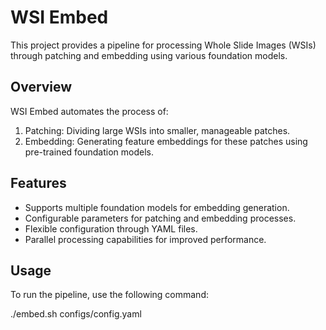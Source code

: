 # WSI Embed

This project provides a pipeline for processing Whole Slide Images (WSIs) through patching and embedding using various foundation models.

## Overview

WSI Embed automates the process of:
1. Patching: Dividing large WSIs into smaller, manageable patches.
2. Embedding: Generating feature embeddings for these patches using pre-trained foundation models.

## Features

- Supports multiple foundation models for embedding generation.
- Configurable parameters for patching and embedding processes.
- Flexible configuration through YAML files.
- Parallel processing capabilities for improved performance.

## Usage

To run the pipeline, use the following command:

./embed.sh configs/config.yaml
